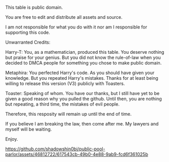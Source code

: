 This table is public domain. 

You are free to edit and distribute all assets and source.

I am not responsible for what you do with it nor am I responsible for supporting this code.

Unwarranted Credits:

Harry-T: You, as a mathematician, produced this table. You deserve nothing but praise for your genius. But you did not know the rule-of-law when you decided to DMCA people for something you chose to make public domain.

Metaphira: You perfected Harry's code. As you should have given your knowledge. But you repeated Harry's mistakes. Thanks for at least being willing to release this version (V3) publicly with Toasters.

Toaster: Speaking of whom. You have our thanks, but I still have yet to be given a good reason why you pulled the github. Until then, you are nothing but repeating, a third time, the mistakes of evil people.

Therefore, this resposity will remain up until the end of time. 

If you believe I am breaking the law, then come after me. My lawyers and myself will be waiting.

Enjoy.

https://github.com/shadowshin0bi/public-pool-parlor/assets/46812722/617543cb-49b0-4e88-9ab9-fcd6f361025b
